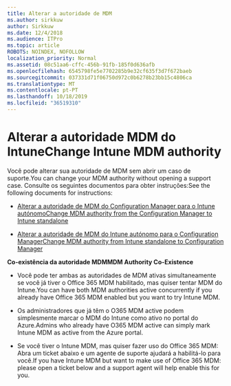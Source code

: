 ```yaml
---
title: Alterar a autoridade de MDM
ms.author: sirkkuw
author: Sirkkuw
ms.date: 12/4/2018
ms.audience: ITPro
ms.topic: article
ROBOTS: NOINDEX, NOFOLLOW
localization_priority: Normal
ms.assetid: 08c51aa6-cffc-456b-91fb-185f0d636afb
ms.openlocfilehash: 6545798fe5e7702285b9e32cf635f3d7f672baeb
ms.sourcegitcommit: 037331d71f06750d972c0b6278b23bb15c4806ca
ms.translationtype: MT
ms.contentlocale: pt-PT
ms.lasthandoff: 10/18/2019
ms.locfileid: "36519310"
---
```

# <a name="change-intune-mdm-authority"></a><span data-ttu-id="6eeb6-102">Alterar a autoridade MDM do Intune</span><span class="sxs-lookup"><span data-stu-id="6eeb6-102">Change Intune MDM authority</span></span>

<span data-ttu-id="6eeb6-103">Você pode alterar sua autoridade de MDM sem abrir um caso de suporte.</span><span class="sxs-lookup"><span data-stu-id="6eeb6-103">You can change your MDM authority without opening a support case.</span></span> <span data-ttu-id="6eeb6-104">Consulte os seguintes documentos para obter instruções:</span><span class="sxs-lookup"><span data-stu-id="6eeb6-104">See the following documents for instructions:</span></span>
  
- [<span data-ttu-id="6eeb6-105">Alterar a autoridade de MDM do Configuration Manager para o Intune autónomo</span><span class="sxs-lookup"><span data-stu-id="6eeb6-105">Change MDM authority from the Configuration Manager to Intune standalone</span></span>](https://docs.microsoft.com/sccm/mdm/deploy-use/migrate-change-mdm-authority)
    
- [<span data-ttu-id="6eeb6-106">Alterar a autoridade de MDM do Intune autónomo para o Configuration Manager</span><span class="sxs-lookup"><span data-stu-id="6eeb6-106">Change MDM authority from Intune standalone to Configuration Manager</span></span>](https://docs.microsoft.com/sccm/mdm/deploy-use/change-mdm-authority)
    
 <span data-ttu-id="6eeb6-107">**Co-existência da autoridade MDM**</span><span class="sxs-lookup"><span data-stu-id="6eeb6-107">**MDM Authority Co-Existence**</span></span>
  
- <span data-ttu-id="6eeb6-108">Você pode ter ambas as autoridades de MDM ativas simultaneamente se você já tiver o Office 365 MDM habilitado, mas quiser tentar MDM do Intune.</span><span class="sxs-lookup"><span data-stu-id="6eeb6-108">You can have both MDM authorities active concurrently if you already have Office 365 MDM enabled but you want to try Intune MDM.</span></span>
    
- <span data-ttu-id="6eeb6-109">Os administradores que já têm o O365 MDM active podem simplesmente marcar o MDM do Intune como ativo no portal do Azure.</span><span class="sxs-lookup"><span data-stu-id="6eeb6-109">Admins who already have O365 MDM active can simply mark Intune MDM as active from the Azure portal.</span></span>
    
- <span data-ttu-id="6eeb6-110">Se você tiver o Intune MDM, mas quiser fazer uso do Office 365 MDM: Abra um ticket abaixo e um agente de suporte ajudará a habilitá-lo para você.</span><span class="sxs-lookup"><span data-stu-id="6eeb6-110">If you have Intune MDM but want to make use of Office 365 MDM: please open a ticket below and a support agent will help enable this for you.</span></span>
    

